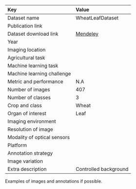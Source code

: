 
| Key                         | Value                                                       |
|:----------------------------|:------------------------------------------------------------|
| Dataset name                | WheatLeafDataset                                            |
| Publication link            |                                                             |
| Dataset download link       | [Mendeley](https://data.mendeley.com/datasets/wgd66f8n6h/1) |
| Year                        |                                                             |
| Imaging location            |                                                             |
| Agricultural task           |                                                             |
| Machine learning task       |                                                             |
| Machine learning challenge  |                                                             |
| Metric and performance      | N.A                                                         |
| Number of images            | 407                                                         |
| Number of classes           | 3                                                           |
| Crop and class              | Wheat                                                       |
| Organ of interest           | Leaf                                                        |
| Imaging environment         |                                                             |
| Resolution of image         |                                                             |
| Modality of optical sensors |                                                             |
| Platform                    |                                                             |
| Annotation strategy         |                                                             |
| Image variation             |                                                             |
| Extra description           | Controlled background                                       |


Examples of images and annotations if possible.
